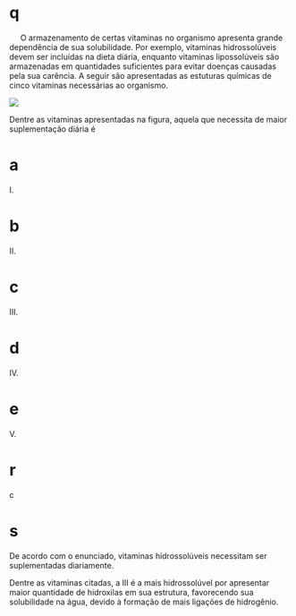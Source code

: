 # q
     O armazenamento de certas vitaminas no organismo apresenta grande dependência de sua solubilidade. Por exemplo, vitaminas hidrossolúveis devem ser incluídas na dieta diária, enquanto vitaminas lipossolúveis são armazenadas em quantidades suficientes para evitar doenças causadas pela sua carência. A seguir são apresentadas as estuturas químicas de cinco vitaminas necessárias ao organismo.

![](https://firebasestorage.googleapis.com/v0/b/firebase-enemio.appspot.com/o/questoes%2F792%2F9c429f9a-4ec9-f446-5cae-09dcb88ebb52.png?alt=media\&token=0e7a71b6-2bc6-4e46-88f2-9b4a63c6f80f)

Dentre as vitaminas apresentadas na figura, aquela que necessita de maior suplementação diária é

# a
I.

# b
II.

# c
III.

# d
IV.

# e
V.

# r
c

# s
De acordo com o enunciado, vitaminas hidrossolúveis necessitam ser suplementadas diariamente.

Dentre as vitaminas citadas, a III é a mais hidrossolúvel por apresentar maior quantidade de hidroxilas em sua estrutura, favorecendo sua solubilidade na água, devido à formação de mais ligações de hidrogênio.
